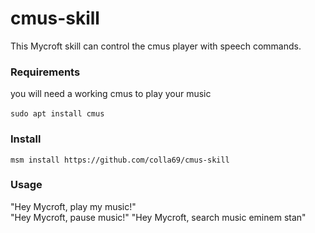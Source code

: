 # cmus-skill

This Mycroft skill can control the cmus player with speech commands.

### Requirements
  you will need a working cmus to play your music <br/><br/>
    `sudo apt install cmus`
    
### Install
  `msm install https://github.com/colla69/cmus-skill`

### Usage
  "Hey Mycroft, play my music!"  
  "Hey Mycroft, pause music!"
  "Hey Mycroft, search music eminem stan"
